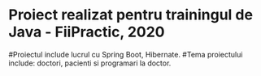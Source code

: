 # Proiect realizat pentru trainingul de Java - FiiPractic, 2020
#Proiectul include lucrul cu Spring Boot, Hibernate.
#Tema proiectului include: doctori, pacienti si programari la doctor.
